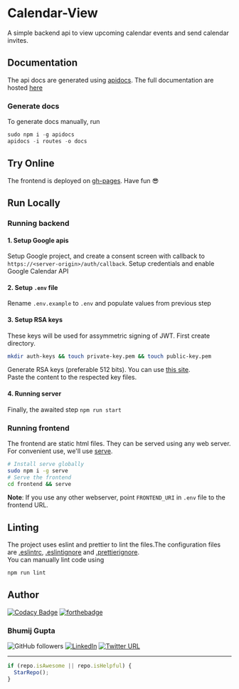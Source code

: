 # Calendar-View

A simple backend api to view upcoming calendar events and send calendar invites.

## Documentation

The api docs are generated using [apidocs](https://www.apidocs.js). The full documentation are hosted [here](https://bhumijgupta.github.io/calendar-view/docs)

### Generate docs

To generate docs manually, run

```javascript
sudo npm i -g apidocs
apidocs -i routes -o docs
```

## Try Online

The frontend is deployed on [gh-pages](https://bhumijgupta.github.io/calendar-view/). Have fun :sunglasses:

## Run Locally

### Running backend

#### 1. Setup Google apis

Setup Google project, and create a consent screen with callback to `https://<server-origin>/auth/callback`. Setup credentials and enable Google Calendar API

#### 2. Setup `.env` file

Rename `.env.example` to `.env` and populate values from previous step

#### 3. Setup RSA keys

These keys will be used for assymmetric signing of JWT. First create directory.

```bash
mkdir auth-keys && touch private-key.pem && touch public-key.pem
```

Generate RSA keys (preferable 512 bits). You can use [this site](https://travistidwell.com/jsencrypt/demo/).  
Paste the content to the respected key files.

#### 4. Running server

Finally, the awaited step
`npm run start`

### Running frontend

The frontend are static html files. They can be served using any web server. For convenient use, we'll use [serve](https://www.npmjs.com/package/serve).

```bash
# Install serve globally
sudo npm i -g serve
# Serve the frontend
cd frontend && serve
```

**Note**: If you use any other webserver, point `FRONTEND_URI` in `.env` file to the frontend URL.

## Linting

The project uses eslint and prettier to lint the files.The configuration files are [.eslintrc](./.eslintrc), [.eslintignore](./eslintignore) and [.prettierignore](./prettierignore).<br>
You can manually lint code using

```javascript
npm run lint
```

## Author

[![Codacy Badge](https://api.codacy.com/project/badge/Grade/38af4c0de3e947309cf81bc276e1c4e6)](https://app.codacy.com/manual/bhumijgupta/calendar-view?utm_source=github.com&utm_medium=referral&utm_content=bhumijgupta/calendar-view&utm_campaign=Badge_Grade_Dashboard)
[![forthebadge](https://forthebadge.com/images/badges/built-with-love.svg)](https://forthebadge.com)

### Bhumij Gupta

![GitHub followers](https://img.shields.io/github/followers/bhumijgupta?label=Follow&style=social) [![LinkedIn](https://img.shields.io/static/v1.svg?label=connect&message=@bhumijgupta&color=success&logo=linkedin&style=flat&logoColor=white)](https://www.linkedin.com/in/bhumijgupta/) [![Twitter URL](https://img.shields.io/twitter/url?style=social&url=http%3A%2F%2Ftwitter.com%2Fbhumijgupta)](https://twitter.com/bhumijgupta)

---

```javascript
if (repo.isAwesome || repo.isHelpful) {
  StarRepo();
}
```
